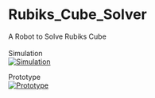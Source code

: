 # Rubiks_Cube_Solver
A Robot to Solve Rubiks Cube
<br><br>
Simulation <br>
[![Simulation](https://img.youtube.com/vi/Y-3uxqLX62w/0.jpg)](https://www.youtube.com/watch?v=Y-3uxqLX62w)


Prototype <br>
[![Prototype](https://img.youtube.com/vi/KapTlkP-VEc/0.jpg)](https://www.youtube.com/watch?v=KapTlkP-VEc)

